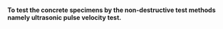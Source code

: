 #### To test the concrete specimens by the non-destructive test methods namely ultrasonic pulse velocity test.
